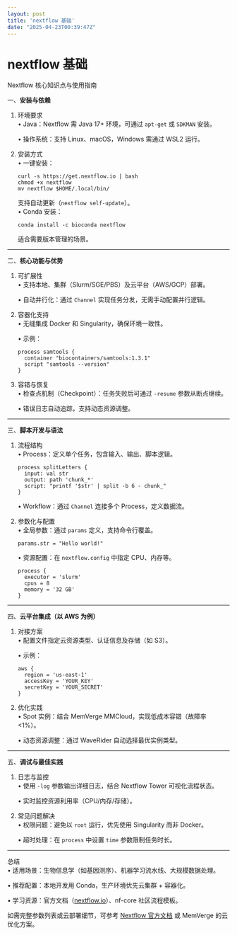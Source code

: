 ```yaml
---
layout: post
title: 'nextflow 基础'
date: "2025-04-23T00:39:47Z"
---
```

nextflow 基础
===========

Nextflow 核心知识点与使用指南

一、**安装与依赖**

1.  环境要求  
    • Java：Nextflow 需 Java 17+ 环境，可通过 `apt-get` 或 `SDKMAN` 安装。
    
    • 操作系统：支持 Linux、macOS，Windows 需通过 WSL2 运行。
    
2.  安装方式  
    • 一键安装：
    
        curl -s https://get.nextflow.io | bash
        chmod +x nextflow
        mv nextflow $HOME/.local/bin/
        
    
    支持自动更新（`nextflow self-update`）。  
    • Conda 安装：
    
        conda install -c bioconda nextflow
        
    
    适合需要版本管理的场景。
    

* * *

二、**核心功能与优势**

1.  可扩展性  
    • 支持本地、集群（Slurm/SGE/PBS）及云平台（AWS/GCP）部署。
    
    • 自动并行化：通过 `Channel` 实现任务分发，无需手动配置并行逻辑。
    
2.  容器化支持  
    • 无缝集成 Docker 和 Singularity，确保环境一致性。
    
    • 示例：
    
        process samtools {
          container "biocontainers/samtools:1.3.1"
          script "samtools --version"
        }
        
    
3.  容错与恢复  
    • 检查点机制（Checkpoint）：任务失败后可通过 `-resume` 参数从断点继续。
    
    • 错误日志自动追踪，支持动态资源调整。
    

* * *

三、**脚本开发与语法**

1.  流程结构  
    • Process：定义单个任务，包含输入、输出、脚本逻辑。
    
        process splitLetters {
          input: val str
          output: path 'chunk_*'
          script: "printf '$str' | split -b 6 - chunk_"
        }
        
    
    • Workflow：通过 `Channel` 连接多个 Process，定义数据流。
    
2.  参数化与配置  
    • 全局参数：通过 `params` 定义，支持命令行覆盖。
    
        params.str = "Hello world!"
        
    
    • 资源配置：在 `nextflow.config` 中指定 CPU、内存等。
    
        process {
          executor = 'slurm'
          cpus = 8
          memory = '32 GB'
        }
        
    

* * *

四、**云平台集成（以 AWS 为例）**

1.  对接方案  
    • 配置文件指定云资源类型、认证信息及存储（如 S3）。
    
    • 示例：
    
        aws {
          region = 'us-east-1'
          accessKey = 'YOUR_KEY'
          secretKey = 'YOUR_SECRET'
        }
        
    
2.  优化实践  
    • Spot 实例：结合 MemVerge MMCloud，实现低成本容错（故障率 <1%）。
    
    • 动态资源调整：通过 WaveRider 自动选择最优实例类型。
    

* * *

五、**调试与最佳实践**

1.  日志与监控  
    • 使用 `-log` 参数输出详细日志，结合 Nextflow Tower 可视化流程状态。
    
    • 实时监控资源利用率（CPU/内存/存储）。
    
2.  常见问题解决  
    • 权限问题：避免以 `root` 运行，优先使用 Singularity 而非 Docker。
    
    • 超时处理：在 `process` 中设置 `time` 参数限制任务时长。
    

* * *

总结  
• 适用场景：生物信息学（如基因测序）、机器学习流水线、大规模数据处理。

• 推荐配置：本地开发用 Conda，生产环境优先云集群 + 容器化。

• 学习资源：官方文档（[nextflow.io](https://www.nextflow.io/)）、nf-core 社区流程模板。

如需完整参数列表或云部署细节，可参考 [Nextflow 官方文档](https://www.nextflow.io/docs/latest/) 或 MemVerge 的云优化方案。